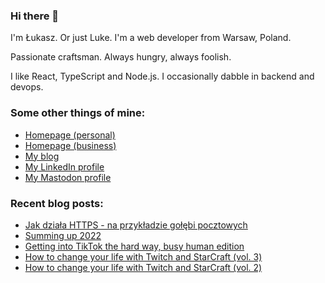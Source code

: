 ### Hi there 👋

I'm Łukasz. Or just Luke. I'm a web developer from Warsaw, Poland.

Passionate craftsman. Always hungry, always foolish.

I like React, TypeScript and Node.js. I occasionally dabble in backend and devops.

### Some other things of mine:

* [Homepage (personal)](https://www.lukaszwojcik.net/)
* [Homepage (business)](https://www.lukem.net/)
* [My blog](https://www.offbeatbits.com/)
* [My LinkedIn profile](https://www.linkedin.com/in/lukaszwojcik/)
* [My Mastodon profile](https://masto.ai/@lukem)

### Recent blog posts:

<!-- BLOG-POST-LIST:START -->
- [Jak działa HTTPS - na przykładzie gołębi pocztowych](https://www.offbeatbits.com/jak-dziala-https-na-przykladzie-golebi-pocztowych/)
- [Summing up 2022](https://www.offbeatbits.com/summing-up-2022/)
- [Getting into TikTok the hard way, busy human edition](https://www.offbeatbits.com/getting-into-tiktok-the-hard-way-busy-human-edition/)
- [How to change your life with Twitch and StarCraft &lpar;vol. 3&rpar;](https://www.offbeatbits.com/how-to-change-your-life-with-twitch-and-starcraft-vol-3/)
- [How to change your life with Twitch and StarCraft &lpar;vol. 2&rpar;](https://www.offbeatbits.com/how-to-change-your-life-with-twitch-and-starcraft-vol-2/)
<!-- BLOG-POST-LIST:END -->
